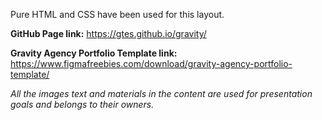 Pure HTML and CSS have been used for this layout.

**GitHub Page link:** https://gtes.github.io/gravity/



**Gravity Agency Portfolio Template link:**
https://www.figmafreebies.com/download/gravity-agency-portfolio-template/

*All the images text and materials in the content are used for presentation goals and belongs to their owners.*

